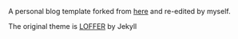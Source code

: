A personal blog template forked from [here]( https://goldstine.github.io/create_blog_with_github_pages/ ) and re-edited by myself.

The original theme is [LOFFER](https://fromendworld.github.io/LOFFER/) by Jekyll

